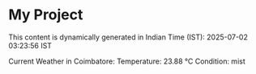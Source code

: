 # My Project

This content is dynamically generated in Indian Time (IST): 2025-07-02 03:23:56 IST


Current Weather in Coimbatore:
Temperature: 23.88 °C
Condition: mist
